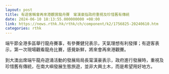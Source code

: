 ```yaml
---
layout: post
title: 有遊客稱會再來港觀賞龍舟賽　甯漢豪指政府重視及珍惜舊有傳統
date: 2024-06-10 18:13:55.000000000 +08:00
link: https://news.rthk.hk/rthk/ch/component/k2/1756825-20240610.htm
categories: rthk
---
```


端午節全港多區舉行龍舟賽事，有參賽健兒表示，天氣理想有利發揮；有遊客表示，第一次現場觀看龍舟比賽，感覺新鮮，將來會再來港觀賽。

到大澳出席端午龍舟遊涌活動的發展局局長甯漢豪表示，政府進行發展時，重視及珍惜舊有傳統，在南大嶼發展生態旅遊，並非大興土木，而是希望用好地方。
